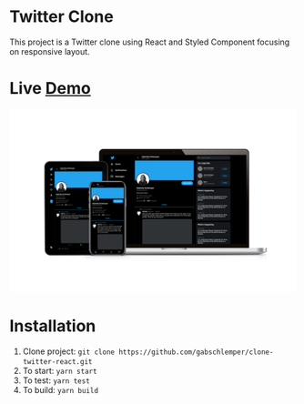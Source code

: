 # Twitter Clone
This project is a Twitter clone using React and Styled Component focusing on responsive layout.

# Live [Demo](https://clone-twitter-react.netlify.app/)
![Project preview](showcase.png)

# Installation 
1. Clone project: `git clone https://github.com/gabschlemper/clone-twitter-react.git`
2. To start: `yarn start`
3. To test: `yarn test`
4. To build: `yarn build`
